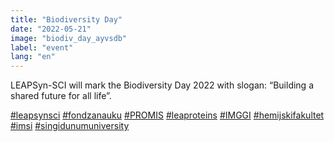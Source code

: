 ```yaml
---
title: "Biodiversity Day" 
date: "2022-05-21" 
image: "biodiv_day_ayvsdb" 
label: "event" 
lang: "en" 
---
```


LEAPSyn-SCI will mark the Biodiversity Day 2022 with slogan: “Building a shared future for all life”.

<a href=''>#leapsynsci</a> <a href=''>#fondzanauku</a> <a href=''>#PROMIS</a> <a href=''>#leaproteins</a> <a href=''>#IMGGI</a> <a href=''>#hemijskifakultet</a> <a href=''>#imsi</a> <a href=''>#singidunumuniversity</a>
